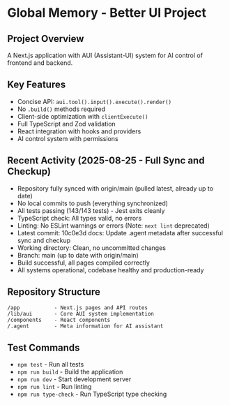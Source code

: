 # Global Memory - Better UI Project

## Project Overview
A Next.js application with AUI (Assistant-UI) system for AI control of frontend and backend.

## Key Features
- Concise API: `aui.tool().input().execute().render()`
- No `.build()` methods required
- Client-side optimization with `clientExecute()`
- Full TypeScript and Zod validation
- React integration with hooks and providers
- AI control system with permissions

## Recent Activity (2025-08-25 - Full Sync and Checkup)
- Repository fully synced with origin/main (pulled latest, already up to date)
- No local commits to push (everything synchronized)
- All tests passing (143/143 tests) - Jest exits cleanly
- TypeScript check: All types valid, no errors
- Linting: No ESLint warnings or errors (Note: `next lint` deprecated)
- Latest commit: 10c0e3d docs: Update .agent metadata after successful sync and checkup
- Working directory: Clean, no uncommitted changes
- Branch: main (up to date with origin/main)
- Build successful, all pages compiled correctly
- All systems operational, codebase healthy and production-ready

## Repository Structure
```
/app           - Next.js pages and API routes
/lib/aui       - Core AUI system implementation
/components    - React components
/.agent        - Meta information for AI assistant
```

## Test Commands
- `npm test` - Run all tests
- `npm run build` - Build the application
- `npm run dev` - Start development server
- `npm run lint` - Run linting
- `npm run type-check` - Run TypeScript type checking